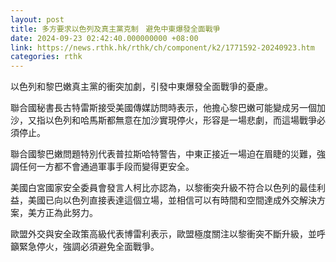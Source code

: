 ```yaml
---
layout: post
title: 多方要求以色列及真主黨克制　避免中東爆發全面戰爭
date: 2024-09-23 02:42:40.000000000 +08:00
link: https://news.rthk.hk/rthk/ch/component/k2/1771592-20240923.htm
categories: rthk
---
```


以色列和黎巴嫩真主黨的衝突加劇，引發中東爆發全面戰爭的憂慮。

聯合國秘書長古特雷斯接受美國傳媒訪問時表示，他擔心黎巴嫩可能變成另一個加沙，又指以色列和哈馬斯都無意在加沙實現停火，形容是一場悲劇，而這場戰爭必須停止。

聯合國黎巴嫩問題特別代表普拉斯哈特警告，中東正接近一場迫在眉睫的災難，強調任何一方都不會通過軍事手段而變得更安全。

美國白宮國家安全委員會發言人柯比亦認為，以黎衝突升級不符合以色列的最佳利益，美國已向以色列直接表達這個立場，並相信可以有時間和空間達成外交解決方案，美方正為此努力。

歐盟外交與安全政策高級代表博雷利表示，歐盟極度關注以黎衝突不斷升級，並呼籲緊急停火，強調必須避免全面戰爭。
